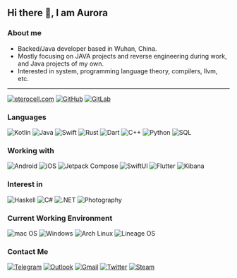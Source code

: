 ## Hi there 👋, I am Aurora

### About me

* Backed/Java developer based in Wuhan, China.
* Mostly focusing on JAVA projects and reverse engineering during work, and Java projects of my own.
* Interested in system, programming language theory, compilers, llvm, etc.

---

[![eterocell.com](https://img.shields.io/badge/-eterocell.com-00A98F?&logo=About.me&logoColor=FFFFFF)](https://eterocell.com/) [![GitHub](https://img.shields.io/badge/-GitHub-181717?&logo=GitHub)](https://github.com/Eterocell) [![GitLab](https://img.shields.io/badge/-GitLab-FC6D26?&logo=GitLab&logoColor=FFFFFF)](https://gitlab.com/Eterocell)

### Languages

![Kotlin](https://img.shields.io/badge/-Kotlin-000?&logo=Kotlin)
![Java](https://img.shields.io/badge/-Java-000?&logo=OpenJDK)
![Swift](https://img.shields.io/badge/-Swift-000?&logo=swift)
![Rust](https://img.shields.io/badge/-Rust-000?&logo=Rust)
![Dart](https://img.shields.io/badge/-Dart-000?&logo=dart&logoColor=0175C2)
![C++](https://img.shields.io/badge/-C++-000?&logo=C%2B%2B&logoColor=00599C)
![Python](https://img.shields.io/badge/-Python-000?&logo=python)
![SQL](https://img.shields.io/badge/-SQL-000?&logo=sqlite&logoColor=003b57)

### Working with

![Android](https://img.shields.io/badge/-Android-000?&logo=android&logoColor=3ddc84)
![iOS](https://img.shields.io/badge/-iOS-000?&logo=xcode)
![Jetpack Compose](https://img.shields.io/badge/-Jetpack_Compose-000?&logo=jetpack%20compose&logoColor=4285F4)
![SwiftUI](https://img.shields.io/badge/-SwiftUI-000?&logo=swift&logoColor=1E46A4)
![Flutter](https://img.shields.io/badge/-Flutter-000?&logo=flutter&logoColor=02569B)
![Kibana](https://img.shields.io/badge/-Kibana-000?&logo=kibana&logoColor=005571)

### Interest in

![Haskell](https://img.shields.io/badge/-Haskell-000?&logo=haskell&logoColor=5D4F85)
![C#](https://img.shields.io/badge/-C%23-000?&logo=C-Sharp&logoColor=239120)
![.NET](https://img.shields.io/badge/-.NET-000?&logo=.NET&logoColor=512bD4)
![Photography](https://img.shields.io/badge/-Photography-000?&logo=adobe%20lightroom&logoColor=31A8FF)

### Current Working Environment

![mac OS](https://img.shields.io/badge/-macOS-000?&logo=apple)
![Windows](https://img.shields.io/badge/-Windows-000?&logo=windows-11&logoColor=0078D4)
![Arch Linux](https://img.shields.io/badge/Arch_Linux-000?logo=archlinux)
![Lineage OS](https://img.shields.io/badge/LineageOS-000?&logo=lineageos&logoColor=167C80)

### Contact Me

[![Telegram](https://img.shields.io/badge/Telegram-2CA5E0?&logo=telegram&logoColor=white)](https://t.me/Eterocell)
[![Outlook](https://img.shields.io/badge/eterocell@outlook.com-0078D4?&logo=microsoft-outlook&logoColor=white)](Mailto:eterocell@outlook.com)
[![Gmail](https://img.shields.io/badge/eterocell@gmail.com-D14836?&logo=gmail&logoColor=white)](Mailto:eterocell@gmail.com)
[![Twitter](https://img.shields.io/badge/Eterocell%20-%231DA1F2.svg?&logo=Twitter&logoColor=white)](https://twitter.com/Eterocell/)
[![Steam](https://img.shields.io/badge/Steam%20-%23000000.svg?&logo=steam&logoColor=white)](https://steamcommunity.com/profiles/76561198107269769)
